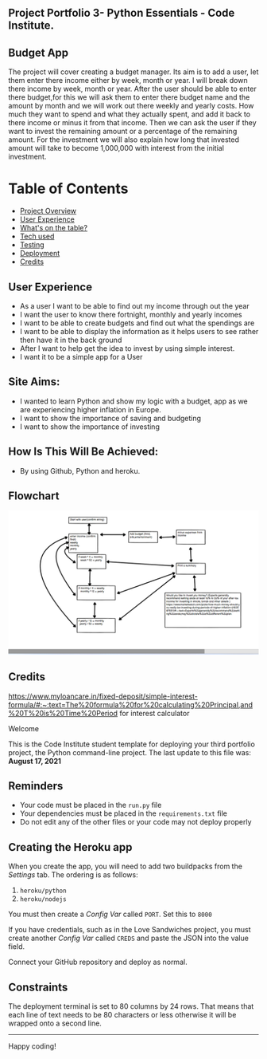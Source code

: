 ## Project Portfolio 3- Python Essentials - Code Institute.

## Budget App

The project will cover creating a budget manager.
Its aim is to add a user, let them enter there income either by week, month or year. I will break down there income by week, month or year.
After the user should be able to enter there budget,for this we will ask them to enter there budget name and the amount by month and we will work out there weekly and yearly costs. How much they want to spend and what they actually spent, and add it back to there income or minus it from that income.
Then we can ask the user if they want to invest the remaining amount or a percentage of the remaining amount.
For the investment we will also explain how long that invested amount will take to become 1,000,000 with interest from the initial investment.

# Table of Contents
+ [Project Overview](#Budget-App)
+ [User Experience](#User-Experience)
+ [What's on the table?](#what's-on-the-table?)
+ [Tech used](#tech-used)
+ [Testing](#testing)
+ [Deployment](#deployment)
+ [Credits](#credits)

## User Experience

* As a user I want to be able to find out my income through out the year
* I want the user to know there fortnight, monthly and yearly incomes
* I want to be able to create budgets and find out what the spendings are
* I want to be able to display the information as it helps users to see rather then have it in the back ground
* After I want to help get the idea to invest by using simple interest.
*  I want it to be a simple app for a User
  
## Site Aims:
* I wanted to learn Python and show my logic with a budget, app as we are experiencing higher inflation in Europe.
* I want to show the importance of saving and budgeting
* I want to show the importance of investing 

## How Is This Will Be Achieved:
* By using Github, Python and heroku.

## Flowchart
![Flowchart](assets/images/python%20flow%20chart.png)



## Credits
https://www.myloancare.in/fixed-deposit/simple-interest-formula/#:~:text=The%20formula%20for%20calculating%20Principal,and%20T%20is%20Time%20Period for interest calculator

Welcome 

This is the Code Institute student template for deploying your third portfolio project, the Python command-line project. The last update to this file was: **August 17, 2021**

## Reminders

* Your code must be placed in the `run.py` file
* Your dependencies must be placed in the `requirements.txt` file
* Do not edit any of the other files or your code may not deploy properly

## Creating the Heroku app

When you create the app, you will need to add two buildpacks from the _Settings_ tab. The ordering is as follows:

1. `heroku/python`
2. `heroku/nodejs`

You must then create a _Config Var_ called `PORT`. Set this to `8000`

If you have credentials, such as in the Love Sandwiches project, you must create another _Config Var_ called `CREDS` and paste the JSON into the value field.

Connect your GitHub repository and deploy as normal.

## Constraints

The deployment terminal is set to 80 columns by 24 rows. That means that each line of text needs to be 80 characters or less otherwise it will be wrapped onto a second line.

-----
Happy coding!